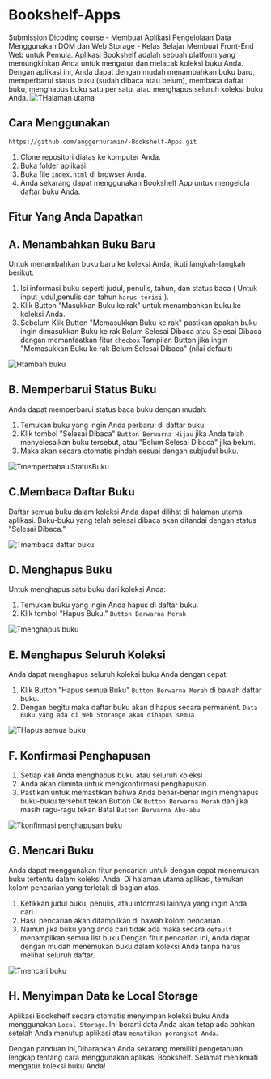 # Bookshelf-Apps
Submission Dicoding course - Membuat Aplikasi Pengelolaan Data Menggunakan DOM dan Web Storage - Kelas Belajar Membuat Front-End Web untuk Pemula.
Aplikasi Bookshelf adalah sebuah platform yang memungkinkan Anda untuk mengatur dan melacak koleksi buku Anda. Dengan aplikasi ini, Anda dapat dengan mudah menambahkan buku baru, memperbarui status buku (sudah dibaca atau belum), membaca daftar buku, menghapus buku satu per satu, atau menghapus seluruh koleksi buku Anda.
![THalaman utama](assets/halamanUtama.PNG)

## Cara Menggunakan
    https://github.com/anggernuramin/-Bookshelf-Apps.git
1. Clone repositori diatas ke komputer Anda.
2. Buka folder aplikasi.
3. Buka file `index.html` di browser Anda.
4. Anda sekarang dapat menggunakan Bookshelf App untuk mengelola daftar buku Anda.

## Fitur Yang Anda Dapatkan
## A. Menambahkan Buku Baru
  Untuk menambahkan buku baru ke koleksi Anda, ikuti langkah-langkah berikut:
1. Isi informasi buku seperti judul, penulis, tahun, dan status baca ( Untuk input judul,penulis dan tahun `harus terisi` ).
2. Klik Button "Masukkan Buku ke rak" untuk menambahkan buku ke koleksi Anda.
3. Sebelum Klik Button "Memasukkan Buku ke rak" pastikan apakah buku ingin dimasukkan Buku ke rak Belum Selesai Dibaca atau Selesai Dibaca dengan memanfaatkan fitur `checbox`
Tampilan Button jika ingin "Memasukkan Buku ke rak Belum Selesai Dibaca" (nilai default)

![Htambah buku](assets/tambahBuku.PNG)

## B. Memperbarui Status Buku
  Anda dapat memperbarui status baca buku dengan mudah:
1. Temukan buku yang ingin Anda perbarui di daftar buku.
2. Klik tombol "Selesai Dibaca" `Button Berwarna Hijau` jika Anda telah menyelesaikan buku tersebut, atau "Belum Selesai Dibaca" jika belum.
3. Maka akan secara otomatis pindah sesuai dengan subjudul buku.
   
![TmemperbahauiStatusBuku](assets/memperbahauiStatusBuku.PNG)

## C.Membaca Daftar Buku
 Daftar semua buku dalam koleksi Anda dapat dilihat di halaman utama aplikasi. 
 Buku-buku yang telah selesai dibaca akan ditandai dengan status "Selesai Dibaca."
 
![Tmembaca daftar buku](assets/membacaDaftarBuku.PNG)

##  D. Menghapus Buku
 Untuk menghapus satu buku dari koleksi Anda:
1. Temukan buku yang ingin Anda hapus di daftar buku.
2. Klik tombol "Hapus Buku." `Button Berwarna Merah`
   
![Tmenghapus buku](assets/menghapusBuku.PNG)


## E. Menghapus Seluruh Koleksi
 Anda dapat menghapus seluruh koleksi buku Anda dengan cepat:
1. Klik Button "Hapus semua Buku" `Button Berwarna Merah` di bawah daftar buku.
2. Dengan begitu maka daftar buku akan dihapus secara permanent.  `Data Buku yang ada di Web Storange akan dihapus semua`
   
![THapus semua buku](assets/hapusSemuaBuku.PNG)

## F. Konfirmasi Penghapusan
1. Setiap kali Anda menghapus buku atau seluruh koleksi 
2. Anda akan diminta untuk mengkonfirmasi penghapusan. 
3. Pastikan untuk memastikan bahwa Anda benar-benar ingin menghapus buku-buku tersebut tekan Button Ok `Button Berwarna Merah`  dan jika masih ragu-ragu tekan Batal  `Button Berwarna Abu-abu`

![Tkonfirmasi penghapusan buku](assets/konfirmasiPenghapusan.PNG)

## G. Mencari Buku
 Anda dapat menggunakan fitur pencarian untuk dengan cepat menemukan buku tertentu dalam koleksi Anda. 
Di halaman utama aplikasi, temukan kolom pencarian yang terletak di bagian atas.
1. Ketikkan judul buku, penulis, atau informasi lainnya yang ingin Anda cari.
2. Hasil pencarian akan ditampilkan di bawah kolom pencarian.
3. Namun jika buku yang anda cari tidak ada maka secara  `default` menampilkan semua list buku
Dengan fitur pencarian ini, Anda dapat dengan mudah menemukan buku dalam koleksi Anda tanpa harus melihat seluruh daftar.

![Tmencari buku](assets/mencariBuku.PNG)

## H. Menyimpan Data ke Local Storage
Aplikasi Bookshelf secara otomatis menyimpan koleksi buku Anda menggunakan `Local Storage`. 
Ini berarti data Anda akan tetap ada bahkan setelah Anda menutup aplikasi atau `mematikan perangkat Anda`.


Dengan panduan ini,Diharapkan Anda sekarang memiliki pengetahuan lengkap tentang cara menggunakan aplikasi Bookshelf. 
Selamat menikmati mengatur koleksi buku Anda!
   
